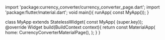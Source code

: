 import 'package:currency_converter/currency_converter_page.dart';
import 'package:flutter/material.dart';
void main(){
  runApp( const MyApp());
}


class MyApp extends StatelessWidget{
 const MyApp( {super.key});
  @override
  Widget build(BuildContext context){
   return const MaterialApp(
     home: CurrencyConverterMaterialPage(),
   );
  }
}

